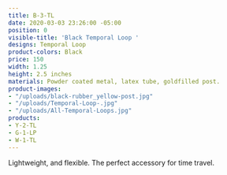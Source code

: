 ```yaml
---
title: B-3-TL
date: 2020-03-03 23:26:00 -05:00
position: 0
visible-title: 'Black Temporal Loop '
designs: Temporal Loop
product-colors: Black
price: 150
width: 1.25
height: 2.5 inches
materials: Powder coated metal, latex tube, goldfilled post.
product-images:
- "/uploads/black-rubber_yellow-post.jpg"
- "/uploads/Temporal-Loop-.jpg"
- "/uploads/All-Temporal-Loops.jpg"
products:
- Y-2-TL
- G-1-LP
- W-1-TL
---
```


Lightweight, and flexible. The perfect accessory for time travel.